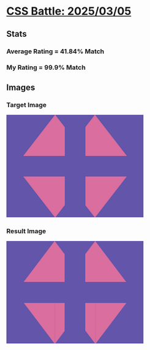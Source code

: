# [CSS Battle: 2025/03/05](https://cssbattle.dev/play/ivBVMKbIl0Mg7FgXFt3D)

## Stats

### Average Rating = 41.84% Match

### My Rating = 99.9% Match

## Images

### Target Image

![](./images/target.png)

### Result Image

![](./images/result.png)
